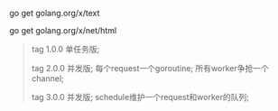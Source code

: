 go get golang.org/x/text

go get golang.org/x/net/html


> tag 1.0.0 单任务版;
> 
> tag 2.0.0 并发版;
> 每个request一个goroutine;
> 所有worker争抢一个channel;
> 
> tag 3.0.0 并发版;
> schedule维护一个request和worker的队列;
> 
